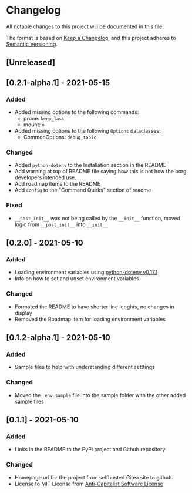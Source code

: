 # Changelog
All notable changes to this project will be documented in this file.

The format is based on [Keep a Changelog](https://keepachangelog.com/en/1.0.0/),
and this project adheres to [Semantic Versioning](https://semver.org/spec/v2.0.0.html).

## [Unreleased]

## [0.2.1-alpha.1] - 2021-05-15
### Added
- Added missing options to the following commands:
  - prune: `keep_last`
  - mount: `o`
- Added missing options to the following `Options` dataclasses:
  - CommonOptions: `debug_topic`

### Changed
- Added `python-dotenv` to the Installation section in the README
- Add warning at top of README file saying how this is not how the borg developers intended use.
- Add roadmap items to the README
- Add `config` to the "Command Quirks" section of readme

### Fixed
- `__post_init__` was not being called by the `__init__` function, moved logic from `__post_init__`
  into `__init__`

## [0.2.0] - 2021-05-10
### Added
- Loading environment variables using
  [python-dotenv v0.17.1](https://github.com/theskumar/python-dotenv/releases/tag/v0.17.1)
- Info on how to set and unset environment variables

### Changed
- Formated the README to have shorter line lenghts, no changes in display
- Removed the Roadmap item for loading environment variables

## [0.1.2-alpha.1] - 2021-05-10
### Added
- Sample files to help with understanding different setttings

### Changed
- Moved the `.env.sample` file into the sample folder with the other added sample files

## [0.1.1] - 2021-05-10
### Added
- Links in the README to the PyPi project and Github repository

### Changed
- Homepage url for the project from selfhosted Gitea site to github.
- License to MIT License from [Anti-Capitalist Software License](https://anticapitalist.software/)
